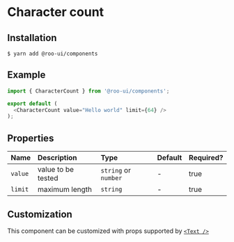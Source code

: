 # Character count

<!-- STORY -->

## Installation

```shell
$ yarn add @roo-ui/components
```

## Example

```js
import { CharacterCount } from '@roo-ui/components';

export default (
  <CharacterCount value="Hello world" limit={64} />
);
```

## Properties

| Name    | Description        | Type                 | Default | Required? |
|:--------|:-------------------|:---------------------|:--------|:----------|
| `value` | value to be tested | `string` or `number` | -       | true      |
| `limit` | maximum length     | `string`             | -       | true      |


## Customization

This component can be customized with props supported by [`<Text />`](../Text/README.md)

